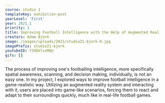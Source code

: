 ```yaml
---
course: studio 1
templateKey: exhibition-post
yearLevel: 'First'
year: 2021.1
priority: 1
title: Improving Football Intelligence with the Help of Augmented Reality
creators: Adam Björk
image: /images/uploads/2021/studio21-bjork-0.jpg
imagePrefix: studio21-bjork
youtubeID: Y59DklsvMQU
gifs: []
---
```


The process of improving one's footballing intelligence, more specifically spatial awareness, scanning, and decision making, individually, is not an easy one. In my project, I explored ways to improve football intelligence in a game-realistic way. Utilizing an augmented reality system and interacting with it, users are placed into game-like scenarios, forcing them to react and adapt to their surroundings quickly, much like in real-life football games.
